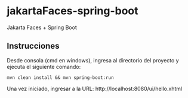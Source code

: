 # jakartaFaces-spring-boot
Jakarta Faces + Spring Boot

## Instrucciones
Desde consola (cmd en windows), ingresa al directorio del proyecto y ejecuta el siguiente comando:

`mvn clean install && mvn spring-boot:run`

Una vez iniciado, ingresar a la URL: http://localhost:8080/ui/hello.xhtml

